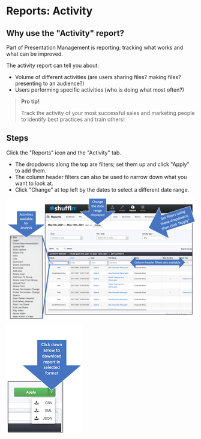 # Reports: Activity

## Why use the "Activity" report? 
Part of Presentation Management is reporting: tracking what works and what can be improved. 

The activity report can tell you about: 
* Volume of different activities (are users sharing files? making files? presenting to an audience?)
* Users performing specific activities (who is doing what most often?)

>**Pro tip!**
>
> Track the activity of your most successful sales and marketing people to identify best practices and train others! 

## Steps

Click the "Reports" icon and the "Activity" tab.

* The dropdowns along the top are filters; set them up and click "Apply" to add them.
* The column header filters can also be used to narrow down what you want to look at. 
* Click "Change" at top left by the dates to select a different date range. 

![Activity reports tab](img/reports-activity.png)

![Download report from the "Apply filters" button](img/reports-download.png)